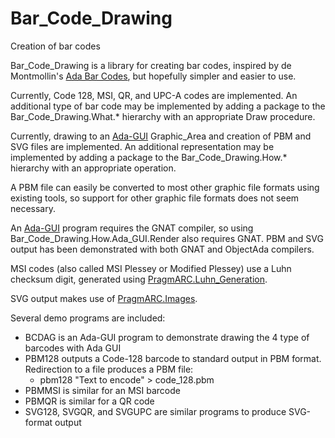 # Bar_Code_Drawing
Creation of bar codes

Bar_Code_Drawing is a library for creating bar codes, inspired by de Montmollin's [Ada Bar Codes](https://github.com/zertovitch/ada-bar-codes), but hopefully simpler and easier to use.

Currently, Code 128, MSI, QR, and UPC-A codes are implemented. An additional type of bar code may be implemented by adding a package to the Bar_Code_Drawing.What.* hierarchy with an appropriate Draw procedure.

Currently, drawing to an [Ada-GUI](https://github.com/jrcarter/Ada_GUI) Graphic_Area and creation of PBM and SVG files are implemented. An additional representation may be implemented by adding a package to the Bar_Code_Drawing.How.* hierarchy with an appropriate operation.

A PBM file can easily be converted to most other graphic file formats using existing tools, so support for other graphic file formats does not seem necessary.

An [Ada-GUI](https://github.com/jrcarter/Ada_GUI) program requires the GNAT compiler, so using Bar_Code_Drawing.How.Ada_GUI.Render also requires GNAT. PBM and SVG output has been demonstrated with both GNAT and ObjectAda compilers.

MSI codes (also called MSI Plessey or Modified Plessey) use a Luhn checksum digit, generated using [PragmARC.Luhn_Generation](https://github.com/jrcarter/PragmARC).

SVG output makes use of [PragmARC.Images](https://github.com/jrcarter/PragmARC).

Several demo programs are included:
* BCDAG is an Ada-GUI program to demonstrate drawing the 4 type of barcodes with Ada GUI
* PBM128 outputs a Code-128 barcode to standard output in PBM format. Redirection to a file produces a PBM file:
  - pbm128 "Text to encode" > code_128.pbm
* PBMMSI is similar for an MSI barcode
* PBMQR  is similar for a QR code
* SVG128, SVGQR, and SVGUPC are similar programs to produce SVG-format output


